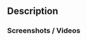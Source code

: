 ## Description
<!-- One liner description (or quick point form) of what was done -->

### Screenshots / Videos
 <!-- Include a screenshot or video on what was done -->